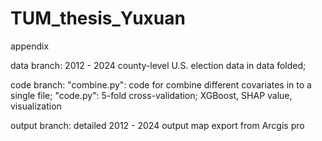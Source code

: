 # TUM_thesis_Yuxuan
appendix

data branch:
2012 - 2024 county-level U.S. election data in data folded;

code branch:
"combine.py": code for combine different covariates in to a single file;
"code.py": 5-fold cross-validation; XGBoost, SHAP value, visualization

output branch:
detailed 2012 - 2024 output map export from Arcgis pro
